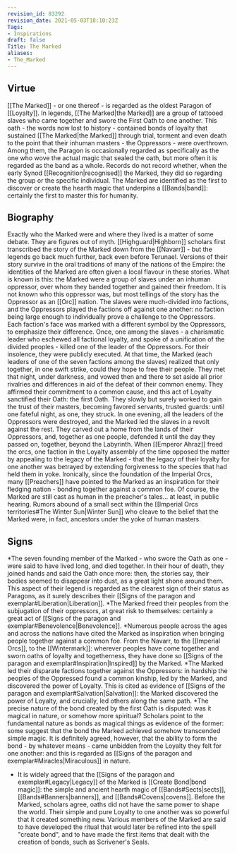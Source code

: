 ```yaml
---
revision_id: 83292
revision_date: 2021-05-03T18:10:23Z
Tags:
- Inspirations
draft: false
Title: The Marked
aliases:
- The_Marked
---
```

## Virtue
[[The Marked]] - or one thereof - is regarded as the oldest Paragon of [[Loyalty]]. In legends, [[The Marked|the Marked]] are a group of tattooed slaves who came together and swore the First Oath to one another. This oath - the words now lost to history - contained bonds of loyalty that sustained [[The Marked|the Marked]] through trial, torment and even death to the point that their inhuman masters - the Oppressors - were overthrown.
Among them, the Paragon is occasionally regarded as specifically as the one who wove the actual magic that sealed the oath, but more often it is regarded as the band as a whole. Records do not record whether, when the early Synod [[Recognition|recognised]] the Marked, they did so regarding the group or the specific individual.
The Marked are identified as the first to discover or create the hearth magic that underpins a [[Bands|band]]: certainly the first to master this for humanity.
## Biography
Exactly who the Marked were and where they lived is a matter of some debate. They are figures out of myth. [[Highguard|Highborn]] scholars first transcribed the story of the Marked down from the [[Navarr]] - but the legends go back much further, back even before Terunael. Versions of their story survive in the oral traditions of many of the nations of the Empire: the identities of the Marked are often given a local flavour in these stories.
What is known is this: the Marked were a group of slaves under an inhuman oppressor, over whom they banded together and gained their freedom. It is not known who this oppressor was, but most tellings of the story has the Oppressor as an [[Orc]] nation. The slaves were much-divided into factions, and the Oppressors played the factions off against one another: no faction being large enough to individually prove a challenge to the Oppressors. Each faction's face was marked with a different symbol by the Oppressors, to emphasize their difference.
Once, one among the slaves - a charismatic leader who eschewed all factional loyalty, and spoke of a unification of the divided peoples - killed one of the leader of the Oppressors. For their insolence, they were publicly executed.
At that time, the Marked (each leaders of one of the seven factions among the slaves) realized that only together, in one swift strike, could they hope to free their people. They met that night, under darkness, and vowed then and there to set aside all prior rivalries and differences in aid of the defeat of their common enemy. They affirmed their commitment to a common cause, and this act of Loyalty sanctified their Oath: the first Oath.
They slowly but surely worked to gain the trust of their masters, becoming favored servants, trusted guards: until one fateful night, as one, they struck. In one evening, all the leaders of the Oppressors were destroyed, and the Marked led the slaves in a revolt against the rest. They carved out a home from the lands of their Oppressors, and, together as one people, defended it until the day they passed on, together, beyond the Labyrinth.
When [[Emperor Ahraz]] freed the orcs, one faction in the Loyalty assembly of the time opposed the matter by appealing to the legacy of the Marked - that the legacy of their loyalty for one another was betrayed by extending forgiveness to the species that had held them in yoke. Ironically, since the foundation of the Imperial Orcs, many [[Preachers]] have pointed to the Marked as an inspiration for their fledging nation - bonding together against a common foe. Of course, the Marked are still cast as human in the preacher's tales... at least, in public hearing. Rumors abound of a small sect within the [[Imperial Orcs territories#The Winter Sun|Winter Sun]] who cleave to the belief that the Marked were, in fact, ancestors under the yoke of human masters.
## Signs
*The seven founding member of the Marked - who swore the Oath as one - were said to have lived long, and died together. In their hour of death, they joined hands and said the Oath once more: then, the stories say, their bodies seemed to disappear into dust, as a great light shone around them. This aspect of their legend is regarded as the clearest sign of their status as Paragons, as it surely describes their [[Signs of the paragon and exemplar#Liberation|Liberation]].
*The Marked freed their peoples from the subjugation of their oppressors, at great risk to themselves: certainly a great act of [[Signs of the paragon and exemplar#Benevolence|Benevolence]].
*Numerous people across the ages and across the nations have cited the Marked as inspiration when bringing people together against a common foe. From the Navarr, to the [[Imperial Orcs]], to the [[Wintermark]]: wherever peoples have come together and sworn oaths of loyalty and togetherness, they have done so [[Signs of the paragon and exemplar#Inspiration|Inspired]] by the Marked.
*The Marked led their disparate factions together against the Oppressors: in hardship the peoples of the Oppressed found a common kinship, led by  the Marked, and discovered the power of Loyalty. This is cited as evidence of [[Signs of the paragon and exemplar#Salvation|Salvation]]: the Marked discovered the power of Loyalty, and crucially, led others along the same path.
*The precise nature of the bond created by the first Oath is disputed: was it magical in nature, or somehow more spiritual? Scholars point to the fundamental nature as bonds as magical things as evidence of the former: some suggest that the bond the Marked achieved somehow transcended simple magic. It is definitely agreed, however, that the ability to form the bond - by whatever means - came unbidden from the Loyalty they felt for one another: and this is regarded as [[Signs of the paragon and exemplar#Miracles|Miraculous]] in nature.
* It is widely agreed that the [[Signs of the paragon and exemplar#Legacy|Legacy]] of the Marked is [[Create Bond|bond magic]]: the simple and ancient hearth magic of [[Bands#Sects|sects]], [[Bands#Banners|banners]], and [[Bands#Covens|covens]]. Before the Marked, scholars agree, oaths did not have the same power to shape the world. Their simple and pure Loyalty to one another was so powerful that it created something new. Various members of the Marked are said to have developed the ritual that would later be refined into the spell "create bond", and to have made the first items that dealt with the creation of bonds, such as Scrivener's Seals.